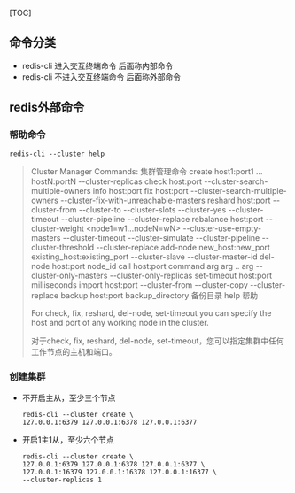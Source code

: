 [TOC]

## 命令分类

- redis-cli 进入交互终端命令   后面称内部命令
- redis-cli 不进入交互终端命令 后面称外部命令

## redis外部命令

### 帮助命令

```
redis-cli --cluster help
```

>Cluster Manager Commands: 集群管理命令
>  create         host1:port1 ... hostN:portN
>                 --cluster-replicas <arg>
>  check          host:port
>                 --cluster-search-multiple-owners
>  info           host:port
>  fix            host:port
>                 --cluster-search-multiple-owners
>                 --cluster-fix-with-unreachable-masters
>  reshard        host:port
>                 --cluster-from <arg>
>                 --cluster-to <arg>
>                 --cluster-slots <arg>
>                 --cluster-yes
>                 --cluster-timeout <arg>
>                 --cluster-pipeline <arg>
>                 --cluster-replace
>  rebalance      host:port
>                 --cluster-weight <node1=w1...nodeN=wN>
>                 --cluster-use-empty-masters
>                 --cluster-timeout <arg>
>                 --cluster-simulate
>                 --cluster-pipeline <arg>
>                 --cluster-threshold <arg>
>                 --cluster-replace
>  add-node       new_host:new_port existing_host:existing_port
>                 --cluster-slave
>                 --cluster-master-id <arg>
>  del-node       host:port node_id
>  call           host:port command arg arg .. arg
>                 --cluster-only-masters
>                 --cluster-only-replicas
>  set-timeout    host:port milliseconds
>  import         host:port
>                 --cluster-from <arg>
>                 --cluster-copy
>                 --cluster-replace
>  backup         host:port backup_directory 备份目录
>  help        帮助
>
>For check, fix, reshard, del-node, set-timeout you can specify the host and port of any working node in the cluster.
>
>对于check, fix, reshard, del-node, set-timeout，您可以指定集群中任何工作节点的主机和端口。

### 创建集群

- 不开启主从，至少三个节点

  ```
  redis-cli --cluster create \
  127.0.0.1:6379 127.0.0.1:6378 127.0.0.1:6377
  ```

- 开启1主1从，至少六个节点

  ```
  redis-cli --cluster create \
  127.0.0.1:6379 127.0.0.1:6378 127.0.0.1:6377 \
  127.0.0.1:16379 127.0.0.1:16378 127.0.0.1:16377 \
  --cluster-replicas 1
  ```

  